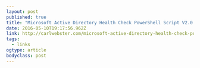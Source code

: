 ```yaml
---
layout: post 
published: true 
title: "Microsoft Active Directory Health Check PowerShell Script V2.0 | Carl Webster" 
date: 2016-05-10T19:17:56.962Z 
link: http://carlwebster.com/microsoft-active-directory-health-check-powershell-script-v2-0/ 
tags:
  - links
ogtype: article 
bodyclass: post 
---
```


